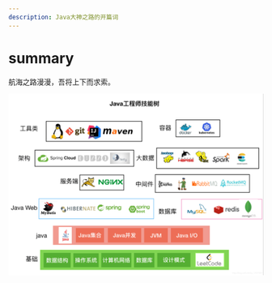 ```yaml
---
description: Java大神之路的开篇词
---
```


# summary

航海之路漫漫，吾将上下而求索。

![Java&#x5DE5;&#x7A0B;&#x5E08;&#x6280;&#x80FD;&#x6811;](.gitbook/assets/68747470733a2f2f696d672d626c6f672e6373646e696d672e636e2f32303139303532323233343535393432312e706e673f.png)



